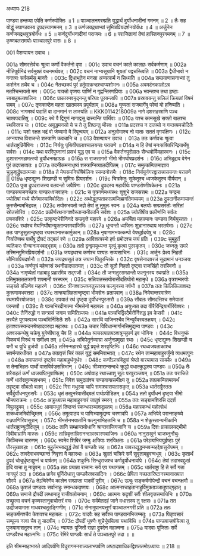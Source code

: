 अध्यायः 218

पाण्डवा हन्तव्या एवेति कर्णस्योक्तिः ॥ 1 ॥ पाञ्चालनगरम्प्रति युद्धार्थं दुर्योधनादीनां गमनम् ॥ 2 ॥ तैः सह योद्धुं सपाण्डवस्य द्रुपदस्यागमनम् ॥ 3 ॥ कर्णजयद्रथाभ्यां सुमित्रप्रियदर्शनयोर्वधः ॥ 4 ॥ अर्जुनेन कर्णजयद्रथपुत्रयोर्वधः ॥ 5 ॥ कर्णदुर्योधनादीनां पराजयः ॥ 6 ॥ पराजितानां तेषां हास्तिनपुरगमनम् ॥ 7 ॥ कृष्णबलरामयोः पाञ्चालपुरे वासः ॥ 8 ॥

001	वैशम्पायन उवाच ।

001a	सौमदत्तेर्वचः श्रुत्वा कर्णो वैकर्तनो वृषा ।
001c	उवाच वचनं काले कालज्ञः सर्वकर्मणाम् ॥
002a	नीतिपूर्वमिदं सर्वमुक्तं वचनमर्थवत् ।
002c	वचनं नाभ्यसूयामि श्रूयतां यद्वचस्त्विति ॥
003a	द्वैधीभावो न गन्तव्यः सर्वकर्मसु मानवैः ।
003c	द्विधाभूतेन मनसा अन्यत्कर्म न सिध्यति ॥
004a	सम्प्रयाणासनाभ्यां तु कर्शनेन तथैव च ।
004c	नैतच्छक्यं पुरं हर्तुमाक्रन्दश्चाप्यशोभनः ॥
005a	अवमर्दनकालोऽत्र मतश्चिन्तयतो मम ।
005c	यावन्नो वृष्णयः पार्ष्णिं न गृह्णन्तिरणप्रियाः ॥
006a	भवन्तश्च तथा हृष्टाः स्वबाहुबलशालिनः ।
006c	प्राकारमवमृद्नन्तु परिघाः पूरयन्त्वपि ॥
007a	प्रस्रावयन्तु सलिलं क्रियतां विषमं समम् ।
007c	तृणकाष्ठेन महता खातमस्य प्रपूर्यताम् ॥
008a	घुष्यतां राजमार्गेषु परेषां यो हनिष्यति ।
008c	नागमश्वं पदातिं वा दानमानं स लप्स्यति ॥
KKK0114218009a	नागे दशसहस्राणि पञ्च चाश्वपदातिषु ।
009c	रथे वै द्विगुणं नागाद्वसु दास्यन्ति पार्थिवाः ॥
010a	यश्च कामसुखे सक्तो बालश्च स्थविरश्च यः ।
010c	अयुद्धमनसो ये च ते तु तिष्ठन्तु भीरवः ॥
011a	प्रदरश्च न दातव्यो न गन्तव्यमचोदितैः ।
011c	यशो रक्षत भद्रं वो जेष्यामो वै रिपून्वयम् ॥
012a	अनुलोमाश्च नो वाताः सततं मृगपक्षिणः ।
012c	अग्नयश्च विराजन्ते शस्त्राणि कवचानि च ॥
013	वैशम्पायन उवाच ।
013a	ततः कर्णवचः श्रुत्वा धार्तराष्ट्रप्रियैषिणः ।
013c	निर्ययुः पृथिवीपालाश्चालयन्तः परान्रणे ॥
014a	न हि तेषां मनःसक्तिरिन्द्रियार्थेषु सर्वशः ।
014c	यथा पररिपुघ्नानां प्रसभं युद्ध एव च ॥
015a	वैकर्तनपुरोव्रातः सैन्धवोर्मिमहास्वनः ।
015c	दुःशासनमहामत्स्यो दुर्योधनमहाग्रहः ॥
016a	स राजसागरो भीमो भीमघोषप्रदर्शनः ।
016c	अभिदुद्राव वेगेन पुरं तदपसव्यतः ॥
017a	तदनीकमनाधृष्यं शस्त्राग्निव्यालदीपितम् ।
017c	समुत्कम्पितमाज्ञाय चुक्रुशुर्द्रुपदात्मजाः ॥
018a	ते मेघसमनिर्घोषैर्बलिनः स्यन्दनोत्तमैः ।
018c	निर्ययुर्नगरद्वारात्त्रासयन्तः परान्रणे ||
019a	धृष्टद्युम्नः शिखण्डी च सुमित्रः प्रियदर्शनः ।
019c	चित्रकेतुः सुकेतुश्च ध्वजकेतुश्च वीर्यवान् ॥
020a	पुत्रा द्रुपदराजस्य बलवन्तो जयैषिणः ।
020c	द्रुपदस्य महावीर्यः पाण्डरोष्णीषकेतनः ॥
021a	पाण्डरव्यजनच्छत्रः पाण्डरध्वजवाहनः ।
021c	स पुत्रगणमध्यस्थः शुशुभे राजसत्तमः ॥
022a	चन्द्रमा ज्योतिषां मध्ये पौर्णमास्यामिवोदितः ।
022c	अथोद्धूतपताकाग्रमजिह्मगतिमव्ययम् ॥
023a	द्रुपदानीकमायान्तं कुरुसैन्यमभिद्रवत् ।
023c	तयोरुभयतो जज्ञे तेषां तु तुमुलः स्वनः ॥
024a	बलयोः सम्प्रसरतोः सरितां स्रोतसोरिव ।
024c	प्रकीर्णरथनागाश्वैस्तान्यनीकानि सर्वशः ॥
025a	ज्योतींषीव प्रकीर्णानि सर्वतः प्रचकाशिरे ।
025c	उत्कृष्टभेरीनिनदे सम्प्रवृत्ते महारवे ॥
026a	अमर्षिता महात्मानः पाण्डवा निर्ययुस्ततः ।
026c	रथांश्च मेघनिर्घोषान्युक्तान्परमवाजिभिः ॥
027a	धून्वन्तो ध्वजिनः शुभ्रानास्थाय भरतर्षभाः ।
027c	ततः पाण्डुसुतान्दृष्ट्वा रथस्थानात्तकार्मुकान् ॥
028a	नृपाणामभवत्कम्पो वेपथुर्हृदयेषु च ।
028c	निर्यातेष्वथ पार्थेषु द्रौपदं तद्बलं रणे ॥
029a	आविशत्परमो हर्षः प्रमोदश्च जयं प्रति ।
039c	सुमुहूर्तं व्यतिकरः सैन्यानामभवद्भृशम् ॥
030a	ततो द्वन्द्वमयुध्यन्त मृत्युं कृत्वा पुरस्कृतम् ।
030c	जघ्नतुः समरे तस्मिन्सुमित्रप्रियदर्शनौ ॥
031a	जयद्रथश्च कर्णश्च पश्यतः सव्यसाचिनः ।
031c	अर्जुनः प्रेक्ष्य निहतौ सौमित्रप्रियदर्शनौ ॥
032a	जयद्रथसुतं तत्र जघान पितुरन्तिके ।
032c	वृषसेनादवरजं सुदामानं धनञ्जयः ॥
033a	कर्णपुत्रं महेष्वासं रथनीडादपातयत् ।
033c	तौ सुतौ निहतौ दृष्ट्वा राजसिंहौ तरस्विनौ ॥
034a	नामृष्येतां महाबाहू प्रहारमिव सद्गजौ ।
034c	तौ जग्मतुरसम्भ्रान्तौ फल्गुनस्य रथम्प्रति ॥
035a	प्रतिमुक्ततलत्राणौ शपमानौ परस्परम् ।
035c	सन्निपातस्तयोरासीदतिघोरो महामृधे ॥
036a	वृत्रशम्बरयोः सङ्ख्ये वज्रिणेव महारणे ।
036c	त्रीनश्वाञ्जघ्नतुस्तस्य फल्गुनस्य नर्षभौ ॥
037a	ततः किलिकिलाशब्दः कुरूणामभवत्तदा ।
037c	तान्हयान्निहतान्दृष्ट्वा भीमसेनः प्रतापवान् ॥
038a	निमेषान्तरमात्रेण रथमश्वैरयोजयत् ।
038c	उपयातं रथं दृष्ट्वा दुर्योधनपुरःसरौ ॥
039a	सौबलः सौमदत्तिश्च समेयातां परन्तपौ ।
039c	तैः पञ्चभिरदीनात्मा भीमसेनो महाबलः ॥
040a	अयुध्यत तदा वीरैरिन्द्रियार्थैरिवेश्वरः ।
040c	तैर्निरुद्धो न सन्त्रासं जगाम समितिञ्जयः ॥
041a	पञ्चभिर्द्विरदैर्मत्तैर्निरुद्ध इव केसरी ।
041c	तस्यैते युगपत्पञ्च पञ्चभिर्निशितैः शरैः ॥
042a	सारथिं वाजिनश्चैव निन्युर्वैवस्वतक्षयम् ।
042c	हताश्वात्स्यन्दनश्रेष्ठादवरुह्य महारथः ॥
043a	चचार विविधान्मार्गानसिमुद्यम्य पाण्डवः ।
043c	अश्वस्कन्धेषु चक्रेषु युगेष्वीषासु चैव हि ॥
044a	व्यचरत्पातयञ्शत्रून्सुपर्ण इव भोगिनः ।
044c	विधनुष्कं विकवचं विरथं च समीक्ष्य तम् ॥
045a	अभिपेतुर्नव्याघ्रा अर्जुनप्रमुखा रथाः ।
045c	धृष्टद्युम्नः शिखण्डी च यमौ च युधि दुर्जयौ ॥
046a	तस्मिन्महारथे युद्धे प्रवृत्ते शरवृष्टिभिः ।
046c	रथध्वजपताकाश्च सवर्मन्तरधीयत ॥
047a	तत्प्रवृत्तं चिरं कालं युद्धं सममिवाभवत् ।
047c	रथेन तान्महाबाहुरर्जुनो व्यधमत्पुनः ॥
048a	तमापतन्तं दृष्ट्वेव महाबाहुर्धनुर्धरः ।
048c	कर्णोऽस्त्रविदुषां श्रेष्ठो वारयामास सायकैः ॥
049a	स तेनाभिहतः पार्थो वासविर्वज्रसन्निभान् ।
049c	त्रीञ्शरान्सन्दधे क्रुद्धो वधात्क्रुद्धस्य पाण्डवः ॥
050a	तैः शरैराहतं कर्णं ध्वजयष्टिमुपाश्रितम् ।
050c	अपोवाह रथाच्चाशु सूतः परपुरञ्जयम् ॥
051a	ततः पराजिते कर्णे धार्तराष्ट्रान्महाभयम् ।
051c	विवेश समुदग्रांश्च पाण्डवान्प्रसमीक्ष्य तु ॥
052a	तत्प्रकम्पितमत्यर्थं तद्दृष्ट्वा सौबलो बलम् ।
052c	गिरा मधुरया चापि समाश्वासयतासकृत् ॥
053a	धार्तराष्ट्रैस्ततः सर्वैर्दुर्योधनपुरःसरैः ।
053c	धृतं तत्पुनरेवासीद्बलं पार्थप्रपीडितम् ॥
054a	ततो दुर्योधनं दृष्ट्वा भीमो भीमपराक्रमः ।
054c	अक्रुध्यत्स महाबाहुरगारं जातुषं स्मरन् ॥
055a	ततः सङ्ग्रामशिरसि ददर्श विपुलद्रुमम् ।
055c	आयामभूतं तिष्ठन्तं स्कन्धपञ्चाशदुन्नतम् ॥
056a	महास्कन्धं महोत्सेधं शक्रध्वजमिवोच्छ्रितम् ।
056c	तमुत्पाठ्य च पाणिभ्यामुद्यम्य चरणावपि ॥
057a	अभिपेदे परान्सङ्ख्ये वज्रपाणिरिवासुरान् ।
057c	भीमसेनभयार्तानि फल्गुनाभिहतानि च ॥
058a	न शेकुस्तान्यनीकानि धार्तराष्ट्राण्युदीक्षितुम् ।
058c	तानि सम्भ्रान्तयोधानि श्रान्तवाजिगजानि च ॥
059a	दिशः प्राकालयद्भीमो दिवीवाभ्राणि मारुतः ।
059c	तान्निवृत्तान्निरानन्दान्नरवारणवाजिनः ॥
060a	नानुसस्रुर्न चाजघ्नुर्नोचुः किञ्चिच्च दारुणम् ।
060c	स्वमेव शिबिरं जग्मुः क्षत्रियाः शरविक्षताः ॥
061a	परेऽप्यभिययुर्हृष्टाः पुरं पौरसुखावहाः ।
061c	मुहूर्तमभवद्युद्धं तेषां वै पाण्डवैः सह ॥
062a	यावत्तद्युद्धमभवन्महद्देवासुरोपमम् ।
062c	तावदेवाभवच्छान्तं निवृत्ता वै महारथाः ॥
063a	सुव्रतं चक्रिरे सर्वे सुवृतामब्रुवन्वधूम् ।
063c	कृतार्थं द्रुपदं चोचुर्धृष्टद्युम्नं च पार्षतम् ॥
064a	शकुनिः सिन्धुराजश्च कर्णदुर्योधनावपि ।
064c	तेषां तदाभवद्दुःखं हृदि वाचा तु नाब्रुवन् ॥
065a	ततः प्रयाता राजानः सर्व एव यथागतम् ।
065c	धार्तराष्ट्रा हि ते सर्वे गता नागपुरं तदा ॥
066a	प्रागेव पूर्निरोधात्तु पाण्डवैरश्वसादिनः ।
066c	प्रेषिता गच्छतारिष्टानस्मानाख्यात शौरये ॥
067a	तेऽचिरेणैव कालेन सम्प्राप्ता यादवीं पुरीम् ।
067c	ऊचुः सङ्कर्षणोपेन्द्रौ वचनं वचनक्षमौ ॥
068a	कुशलं पाण्डवाः सर्वानाहुः स्मान्धकवृष्णयः ।
068c	आत्मनश्चाहतानाहुर्विमुक्ताञ्जातुषाद्गृहात् ॥
069a	समाजे द्रौपदीं लब्धामाहू राजीवलोचनाम् ।
069c	आत्मनः सदृशीं सर्वैः शीलवृत्तसमाधिभिः ॥
070a	तच्छ्रुत्वा वचनं कृष्णस्तानुवाचोत्तरं वचः ।
070c	सर्वमेतदहं जाने वधात्तस्य तु रक्षसः ॥
071a	तत उद्योजयामास माधवश्चतुरङ्गिणीम् ।
071c	सेनामुपानयत्तूर्णं पाञ्चालनगरीं प्रति ॥
072a	ततः सङ्कर्षणश्चैव केशवश्च महाबलः ।
072c	यादवैः सह सर्वैश्च पाण्डवानभिजग्मतुः ॥
073a	पितृष्वसारं सम्पूज्य नत्वा चैव तु यादवीम् ।
073c	द्रौपदीं भूषणैः शुभ्रैर्भूषयित्वा यथाविधि ॥
074a	पाण्डवान्हर्षयित्वा तु पूजयामासतुश्च तान् ।
074c	न्यायतः पूजितौ राज्ञा द्रुपदेन महात्मना ॥
075a	यादवाः पूजिताः सर्वे पाण्डवैश्च महात्मभिः ।
075c	रेमिरे पाण्डवैः सार्धं ते पाञ्चालपुरे तदा ॥ ॥

इति श्रीमन्माहाभारते आदिपर्वणि विदुरागमनराज्यलाभपर्वणि अष्टादशाधिकद्विशततमोऽध्यायः ॥ 218 ॥
